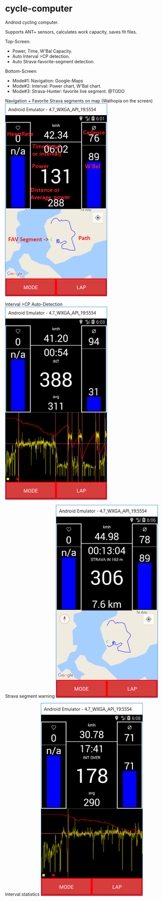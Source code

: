 # cycle-computer
Android cycling computer.

Supports ANT+ sensors, calculates work capacity, saves fit files.

Top-Screen:
  - Power, Time, W'Bal Capacity.
  - Auto Interval >CP detection.
  - Auto Strava-favorite-segment detection.

Bottom-Screen:
  - Mode#1: Navigation: Google-Maps
  - Mode#2: Interval: Power chart, W'Bal chart.
  - Mode#3: Strava-Hunter: favorite live segment. @TODO

Navigation + Favorite Strava segments on map (Wathopia on the screen)
![Screenshot taken 2017.08.31](https://raw.githubusercontent.com/inv2004/cycle-computer/master/img/screen1.png)

Interval >CP Auto-Detection
![Screenshot taken 2017.08.31](https://raw.githubusercontent.com/inv2004/cycle-computer/master/img/screen2.png)

Strava segment warning
![Screenshot taken 2017.08.31](https://raw.githubusercontent.com/inv2004/cycle-computer/master/img/screen3.png)

Interval statistics
![Screenshot taken 2017.08.31](https://raw.githubusercontent.com/inv2004/cycle-computer/master/img/screen4.png)

